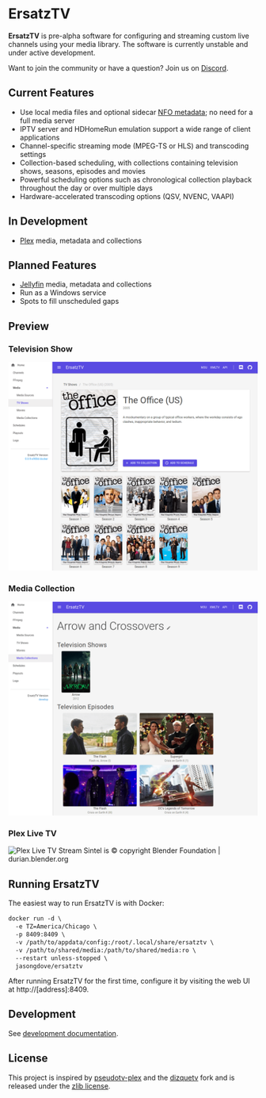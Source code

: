 # ErsatzTV

**ErsatzTV** is pre-alpha software for configuring and streaming custom live channels using your media library. The software is currently unstable and under active development.

Want to join the community or have a question? Join us on [Discord](https://discord.gg/hHaJm3yGy6).

## Current Features

- Use local media files and optional sidecar [NFO metadata](https://kodi.wiki/view/NFO_files); no need for a full media server
- IPTV server and HDHomeRun emulation support a wide range of client applications
- Channel-specific streaming mode (MPEG-TS or HLS) and transcoding settings
- Collection-based scheduling, with collections containing television shows, seasons, episodes and movies
- Powerful scheduling options such as chronological collection playback throughout the day or over multiple days
- Hardware-accelerated transcoding options (QSV, NVENC, VAAPI)

## In Development

- [Plex](https://www.plex.tv/) media, metadata and collections
  
## Planned Features

- [Jellyfin](https://jellyfin.org/) media, metadata and collections 
- Run as a Windows service
- Spots to fill unscheduled gaps

## Preview

### Television Show

![Television Show](docs/television-show.png)

### Media Collection

![Media Collection](docs/media-collection.png)

### Plex Live TV

![Plex Live TV Stream](docs/plex-live-tv-stream.png)
Sintel is © copyright Blender Foundation | durian.blender.org

## Running ErsatzTV

The easiest way to run ErsatzTV is with Docker:

```
docker run -d \
  -e TZ=America/Chicago \
  -p 8409:8409 \
  -v /path/to/appdata/config:/root/.local/share/ersatztv \
  -v /path/to/shared/media:/path/to/shared/media:ro \
  --restart unless-stopped \
  jasongdove/ersatztv
```

After running ErsatzTV for the first time, configure it by visiting the web UI at http://[address]:8409.

## Development

See [development documentation](docs/development.md).

## License

This project is inspired by [pseudotv-plex](https://github.com/DEFENDORe/pseudotv) and
the [dizquetv](https://github.com/vexorian/dizquetv) fork and is released under the [zlib license](LICENSE).